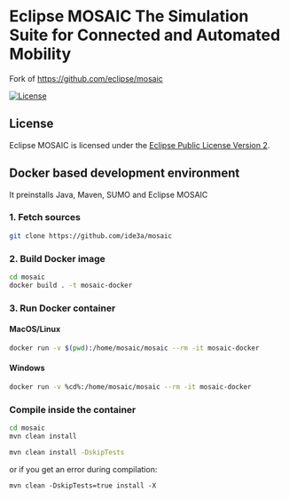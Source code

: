 # Eclipse MOSAIC The Simulation Suite for Connected and Automated Mobility

Fork of https://github.com/eclipse/mosaic

[![License](https://img.shields.io/badge/License-EPL%202.0-green.svg)](https://opensource.org/licenses/EPL-2.0)

## License

Eclipse MOSAIC is licensed under the [Eclipse Public License Version 2](https://eclipse.org/legal/epl-v20.html).

## Docker based development environment
It preinstalls Java, Maven, SUMO and Eclipse MOSAIC

### 1. Fetch sources
```bash
git clone https://github.com/ide3a/mosaic
```

### 2. Build Docker image

```bash
cd mosaic
docker build . -t mosaic-docker
```

### 3. Run Docker container

#### MacOS/Linux

```bash
docker run -v $(pwd):/home/mosaic/mosaic --rm -it mosaic-docker
```
#### Windows

```bash
docker run -v %cd%:/home/mosaic/mosaic --rm -it mosaic-docker
```

### Compile inside the container
```bash
cd mosaic
mvn clean install

mvn clean install -DskipTests
```
or if you get an error during compilation:

```
mvn clean -DskipTests=true install -X
```
